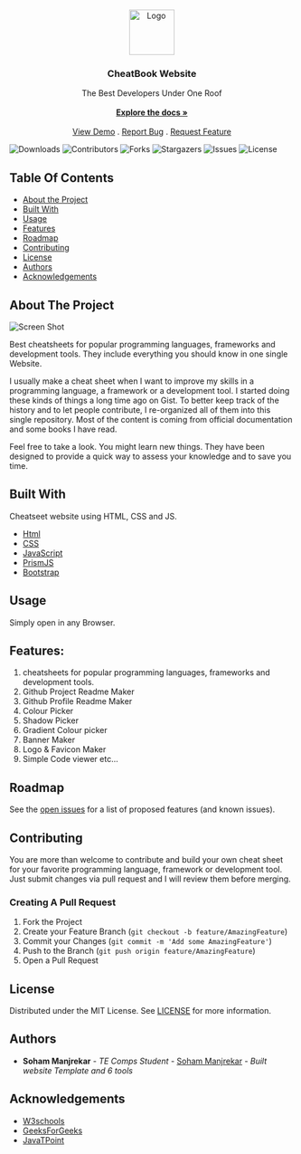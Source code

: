<br/>
<p align="center">
  <a href="https://github.com/sohammanjrekar/Cheatsheet-website">
    <img src="https://64.media.tumblr.com/ec1a80266d8d1ba9769c64ede9b9c21e/97996cf094df18db-f0/s1280x1920/3812eb722d8787418e613712c2a5a89e236ab3a4.jpg" alt="Logo" width="80" height="80">
  </a>

  <h3 align="center">CheatBook Website</h3>

  <p align="center">
    The Best Developers Under One Roof
    <br/>
    <br/>
    <a href="https://github.com/sohammanjrekar/Cheatsheet-website"><strong>Explore the docs »</strong></a>
    <br/>
    <br/>
    <a href="https://github.com/sohammanjrekar/Cheatsheet-website">View Demo</a>
    .
    <a href="https://github.com/sohammanjrekar/Cheatsheet-website/issues">Report Bug</a>
    .
    <a href="https://github.com/sohammanjrekar/Cheatsheet-website/issues">Request Feature</a>
  </p>
</p>

![Downloads](https://img.shields.io/github/downloads/sohammanjrekar/Cheatsheet-website/total) ![Contributors](https://img.shields.io/github/contributors/sohammanjrekar/Cheatsheet-website?color=dark-green) ![Forks](https://img.shields.io/github/forks/sohammanjrekar/Cheatsheet-website?style=social) ![Stargazers](https://img.shields.io/github/stars/sohammanjrekar/Cheatsheet-website?style=social) ![Issues](https://img.shields.io/github/issues/sohammanjrekar/Cheatsheet-website) ![License](https://img.shields.io/github/license/sohammanjrekar/Cheatsheet-website) 

## Table Of Contents

* [About the Project](#about-the-project)
* [Built With](#built-with)
* [Usage](#usage)
* [Features](#features)
* [Roadmap](#roadmap)
* [Contributing](#contributing)
* [License](#license)
* [Authors](#authors)
* [Acknowledgements](#acknowledgements)

## About The Project

![Screen Shot](https://64.media.tumblr.com/5fb82defa1a41628d1be0b077d57c17d/3593c9601c5369ea-30/s1280x1920/b517747cc76cad90adbe80585b58e09029a5e991.pnj)


Best cheatsheets for popular programming languages, frameworks and development tools. They include everything you should know in one single Website.

I usually make a cheat sheet when I want to improve my skills in a programming language, a framework or a development tool. I started doing these kinds of things a long time ago on Gist. To better keep track of the history and to let people contribute, I re-organized all of them into this single repository. Most of the content is coming from official documentation and some books I have read.


Feel free to take a look. You might learn new things. They have been designed to provide a quick way to assess your knowledge and to save you time.

## Built With

Cheatseet website using HTML, CSS and JS.

* [Html](https://www.w3schools.com/html/)
* [CSS](https://www.w3schools.com/css/default.asp)
* [JavaScript](https://www.w3schools.com/js/default.asp)
* [PrismJS](https://prismjs.com/)
* [Bootstrap](https://getbootstrap.com/)

## Usage

Simply open in any Browser.





## Features:
1)  cheatsheets for popular programming languages, frameworks and development tools.
2)   Github Project Readme Maker
3)   Github  Profile Readme Maker
4)   Colour Picker
5)   Shadow Picker
6)   Gradient Colour picker
7)   Banner Maker
8)   Logo & Favicon Maker
9)   Simple Code viewer    etc...

## Roadmap

See the [open issues](https://github.com/sohammanjrekar/Cheatsheet-website/issues) for a list of proposed features (and known issues).

## Contributing

You are more than welcome to contribute and build your own cheat sheet for your favorite programming language, framework or development tool. Just submit changes via pull request and I will review them before merging.

### Creating A Pull Request

1. Fork the Project
2. Create your Feature Branch (`git checkout -b feature/AmazingFeature`)
3. Commit your Changes (`git commit -m 'Add some AmazingFeature'`)
4. Push to the Branch (`git push origin feature/AmazingFeature`)
5. Open a Pull Request

## License

Distributed under the MIT License. See [LICENSE](https://github.com/sohammanjrekar/Cheatsheet-website/blob/main/LICENSE.md) for more information.

## Authors

* **Soham Manjrekar** - *TE Comps Student* - [Soham Manjrekar](https://github.com/sohammanjrekar) - *Built website Template and 6 tools*

## Acknowledgements

* [W3schools](https://www.w3schools.com/)
* [GeeksForGeeks](https://www.geeksforgeeks.org/)
* [JavaTPoint](https://www.javatpoint.com/)

